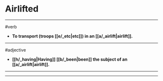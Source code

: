 # Airlifted
---
#verb
- **To transport (troops [[e/_etc|etc]]) in an [[a/_airlift|airlift]].**
---
#adjective
- **[[h/_having|Having]] [[b/_been|been]] the subject of an [[a/_airlift|airlift]].**
---
---
